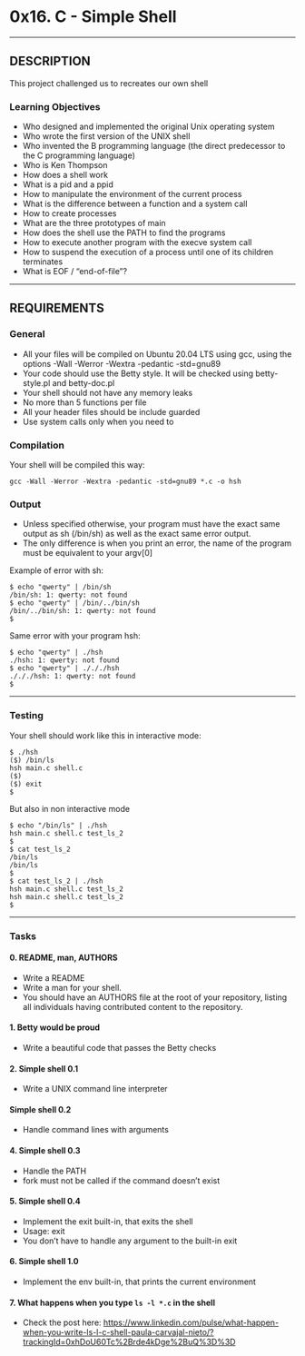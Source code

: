 # 0x16. C - Simple Shell

***

## DESCRIPTION

This project challenged us to recreates our own shell

### Learning Objectives

* Who designed and implemented the original Unix operating system
* Who wrote the first version of the UNIX shell
* Who invented the B programming language (the direct predecessor to the C programming language)
* Who is Ken Thompson
* How does a shell work
* What is a pid and a ppid
* How to manipulate the environment of the current process
* What is the difference between a function and a system call
* How to create processes
* What are the three prototypes of main
* How does the shell use the PATH to find the programs
* How to execute another program with the execve system call
* How to suspend the execution of a process until one of its children terminates
* What is EOF / “end-of-file”?

***

## REQUIREMENTS

### General

* All your files will be compiled on Ubuntu 20.04 LTS using gcc, using the options -Wall -Werror -Wextra -pedantic -std=gnu89
* Your code should use the Betty style. It will be checked using betty-style.pl and betty-doc.pl
* Your shell should not have any memory leaks
* No more than 5 functions per file
* All your header files should be include guarded
* Use system calls only when you need to

### Compilation

Your shell will be compiled this way:

~~~
gcc -Wall -Werror -Wextra -pedantic -std=gnu89 *.c -o hsh
~~~

### Output

* Unless specified otherwise, your program must have the exact same output as sh (/bin/sh) as well as the exact same error output.
* The only difference is when you print an error, the name of the program must be equivalent to your argv[0]

Example of error with sh:

~~~
$ echo "qwerty" | /bin/sh
/bin/sh: 1: qwerty: not found
$ echo "qwerty" | /bin/../bin/sh
/bin/../bin/sh: 1: qwerty: not found
$
~~~

Same error with your program hsh:

~~~
$ echo "qwerty" | ./hsh
./hsh: 1: qwerty: not found
$ echo "qwerty" | ./././hsh
./././hsh: 1: qwerty: not found
$
~~~

***

### Testing

Your shell should work like this in interactive mode:

~~~
$ ./hsh
($) /bin/ls
hsh main.c shell.c
($)
($) exit
$
~~~
But also in non interactive mode
~~~
$ echo "/bin/ls" | ./hsh
hsh main.c shell.c test_ls_2
$
$ cat test_ls_2
/bin/ls
/bin/ls
$
$ cat test_ls_2 | ./hsh
hsh main.c shell.c test_ls_2
hsh main.c shell.c test_ls_2
$
~~~

***

### Tasks

#### 0. README, man, AUTHORS

* Write a README
* Write a man for your shell.
* You should have an AUTHORS file at the root of your repository, listing all individuals having contributed content to the repository.

#### 1. Betty would be proud

* Write a beautiful code that passes the Betty checks

#### 2. Simple shell 0.1

* Write a UNIX command line interpreter

#### Simple shell 0.2

* Handle command lines with arguments

#### 4. Simple shell 0.3

* Handle the PATH
* fork must not be called if the command doesn’t exist

#### 5. Simple shell 0.4

* Implement the exit built-in, that exits the shell
* Usage: exit
* You don’t have to handle any argument to the built-in exit

#### 6. Simple shell 1.0

* Implement the env built-in, that prints the current environment

#### 7. What happens when you type `ls -l *.c` in the shell

* Check the post here: <https://www.linkedin.com/pulse/what-happen-when-you-write-ls-l-c-shell-paula-carvajal-nieto/?trackingId=0xhDoU60Tc%2Brde4kDge%2BuQ%3D%3D>